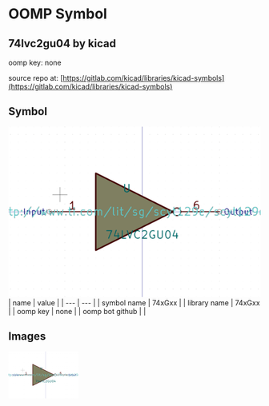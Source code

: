 # OOMP Symbol  
## 74lvc2gu04  by kicad  
  
oomp key: none  
  
source repo at: [https://gitlab.com/kicad/libraries/kicad-symbols](https://gitlab.com/kicad/libraries/kicad-symbols)  
## Symbol  
  
[![working.png](working_600.png)](working.png)  
| name | value | 
| --- | --- | 
| symbol name | 74xGxx | 
| library name | 74xGxx | 
| oomp key | none | 
| oomp bot github |  | 
## Images  
  
[![working.png](working_140.png)](working.png)  
